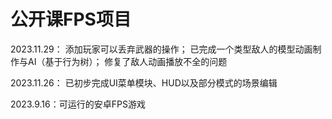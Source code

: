 # 公开课FPS项目
2023.11.29：
添加玩家可以丢弃武器的操作；
已完成一个类型敌人的模型动画制作与AI（基于行为树）；
修复了敌人动画播放不全的问题

2023.11.26：
已初步完成UI菜单模块、HUD以及部分模式的场景编辑

2023.9.16：可运行的安卓FPS游戏
